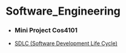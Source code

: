 # Software_Engineering
- ### Mini Project Cos4101

- [SDLC (Software Development Life Cycle)](./docs/SDLC.md)